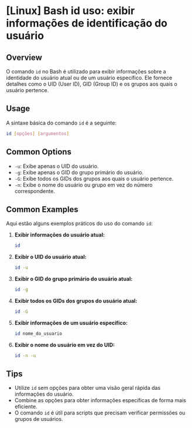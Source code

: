 # [Linux] Bash id uso: exibir informações de identificação do usuário

## Overview
O comando `id` no Bash é utilizado para exibir informações sobre a identidade do usuário atual ou de um usuário específico. Ele fornece detalhes como o UID (User ID), GID (Group ID) e os grupos aos quais o usuário pertence.

## Usage
A sintaxe básica do comando `id` é a seguinte:

```bash
id [opções] [argumentos]
```

## Common Options
- `-u`: Exibe apenas o UID do usuário.
- `-g`: Exibe apenas o GID do grupo primário do usuário.
- `-G`: Exibe todos os GIDs dos grupos aos quais o usuário pertence.
- `-n`: Exibe o nome do usuário ou grupo em vez do número correspondente.

## Common Examples
Aqui estão alguns exemplos práticos do uso do comando `id`:

1. **Exibir informações do usuário atual:**
   ```bash
   id
   ```

2. **Exibir o UID do usuário atual:**
   ```bash
   id -u
   ```

3. **Exibir o GID do grupo primário do usuário atual:**
   ```bash
   id -g
   ```

4. **Exibir todos os GIDs dos grupos do usuário atual:**
   ```bash
   id -G
   ```

5. **Exibir informações de um usuário específico:**
   ```bash
   id nome_do_usuario
   ```

6. **Exibir o nome do usuário em vez do UID:**
   ```bash
   id -n -u
   ```

## Tips
- Utilize `id` sem opções para obter uma visão geral rápida das informações do usuário.
- Combine as opções para obter informações específicas de forma mais eficiente.
- O comando `id` é útil para scripts que precisam verificar permissões ou grupos de usuários.